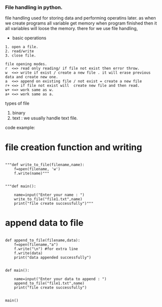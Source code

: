 ### File handling in python.

file handling used for storing data and performing operatins later.
as when we create programs all variable get memory when program finished then it all variables will loose the memory. there for we use file handling,

- basic operations

```
1. open a file.
2. read/write
3. close file.

file opening modes.
r  <=> read only reading/ if file not exist then error throw.
w  <=> write if exist / create a new file . it will erase previous data and create new one.
a  <=> append on existing file / not exist = create a new file
r+ <=> if file not exist will  create new file and then read.
w+ <=> work same as w.
a+ <=> work same as a.
```

types of file

1. binary
2. text : we usually handle text file.

code example:

# file creation function and writing

```

"""def write_to_file(filename,name):
    f=open(filename, 'w')
    f.write(name)"""


"""def main():

    name=input("Enter your name : ")
    write_to_file("file1.txt",name)
    print("file create successfully")"""
```

# append data to file

```

def append_to_file(filename,data):
    f=open(filename,"a")
    f.write("\n") #for extra line
    f.write(data)
    print("data appended successfully")


def main():
    
    name=input("Enter your data to append : ")
    append_to_file("file1.txt",name)
    print("file create successfully")


main()

```
